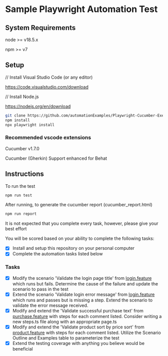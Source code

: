 # Sample Playwright Automation Test

## System Requirements

node >= v18.5.x

npm >= v7


## Setup

// Install Visual Studio Code (or any editor)

https://code.visualstudio.com/download


// Install Node.js

https://nodejs.org/en/download


```bash
git clone https://github.com/automationExamples/Playwright-Cucumber-Exercise.git
npm install
npx playwright install
```

### Recommended vscode extensions

Cucumber v1.7.0

Cucumber (Gherkin) Support enhanced for Behat


## Instructions
To run the test
```bash
npm run test
```

After running, to generate the cucumber report (cucumber_report.html)
```bash
npm run report
```

It is not expected that you complete every task, however, please give your best effort 

You will be scored based on your ability to complete the following tasks:

- [X] Install and setup this repository on your personal computer
- [X] Complete the automation tasks listed below

### Tasks
- [X] Modify the scenario 'Validate the login page title' from [login.feature](features/login.feature#8) which runs but fails. Determine the cause of the failure and update the scenario to pass in the test
- [X] Extend the scenario 'Validate login error message' from [login.feature](features/login.feature#10) which runs and passes but is missing a step. Extend the scenario to validate the error message received.
- [X] Modify and extend the 'Validate successful purchase text' from [purchase.feature](features/purchase.feature#6) with steps for each comment listed. Consider writing a new steps.ts file along with an appropriate page.ts
- [X] Modify and extend the 'Validate product sort by price sort' from [product.feature](features/product.feature#6) with steps for each comment listed. Utilize the Scenario Outline and Examples table to parameterize the test
- [X] Extend the testing coverage with anything you believe would be beneficial
